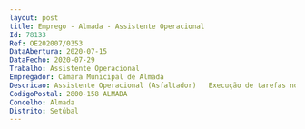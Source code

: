 ```yaml
--- 
layout: post
title: Emprego - Almada - Assistente Operacional
Id: 78133
Ref: OE202007/0353
DataAbertura: 2020-07-15
DataFecho: 2020-07-29
Trabalho: Assistente Operacional
Empregador: Câmara Municipal de Almada
Descricao: Assistente Operacional (Asfaltador)   Execução de tarefas no âmbito da conservação e manutenção da rede viária, nomeadamente todos os trabalhos relacionados com a conservação de arruamentos, de estradas em terra batida e asfaltada, de pavimento de pontes viadutos, recobrindo e consertando superfícies, fazendo trabalhos de preparação de bermas e limpeza de valetas, espalhando e alisando o asfalto líquido ou massas betuminosas e aplicando os materiais adequados à boa construção e manutenção das vias municipais. Nas épocas em que não desenvolve funções especificas de asfaltador, nomeadamente no inverno, desempenha atividades normais de um cantoneiro de arruamentos. Executa outros trabalhos similares ou complementares dos descritos.
CodigoPostal: 2800-158 ALMADA
Concelho: Almada
Distrito: Setúbal
--- 
```

